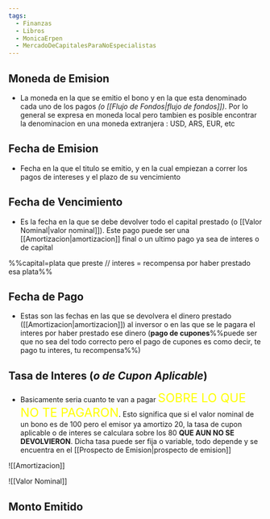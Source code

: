 ```yaml
---
tags:
  - Finanzas
  - Libros
  - MonicaErpen
  - MercadoDeCapitalesParaNoEspecialistas
---
```

## Moneda de Emision

- La moneda en la que se emitio el bono y en la que esta denominado cada uno de los pagos *(o [[Flujo de Fondos|flujo de fondos]])*. Por lo general se expresa en moneda local pero tambien es posible encontrar la denominacion en una moneda extranjera : USD, ARS, EUR, etc

## Fecha de Emision 

- Fecha en la que el titulo se emitio, y en la cual empiezan a correr los pagos de intereses y el plazo de su vencimiento

## Fecha de Vencimiento

- Es la fecha en la que se debe devolver todo el capital prestado (o [[Valor Nominal|valor nominal]]). Este pago puede ser una [[Amortizacion|amortizacion]] final o un ultimo pago ya sea de interes o de capital

%%capital=plata que preste // interes = recompensa por haber prestado esa plata%%

## Fecha de Pago

- Estas son las fechas en las que se devolvera el dinero prestado ([[Amortizacion|amortizacion]]) al inversor o en las que se le pagara el interes por haber prestado ese dinero (**pago de cupones**%%puede ser que no sea del todo correcto pero el pago de cupones es como decir, te pago tu interes, tu recompensa%%)

## Tasa de Interes (*o de Cupon Aplicable*)

- Basicamente seria cuanto te van a pagar <font size = 5 color="yellow">SOBRE LO QUE NO TE PAGARON</font>. 
  Esto significa que si el valor nominal de un bono es de 100 pero el emisor ya amortizo 20, la tasa de cupon aplicable o de interes se calculara sobre los 80 **QUE AUN NO SE DEVOLVIERON**. Dicha tasa puede ser fija o variable, todo depende y se encuentra en el [[Prospecto de Emision|prospecto de emision]] 

![[Amortizacion]]

![[Valor Nominal]]

## Monto Emitido